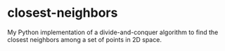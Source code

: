 # closest-neighbors
My Python implementation of a divide-and-conquer algorithm to find the closest neighbors among a set of points in 2D space.
